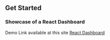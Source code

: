 ## Get Started
### Showcase of a React Dashboard
Demo Link available at this site <a href="https://react-music-dashboard.netlify.app/">React Dashboard</a>
